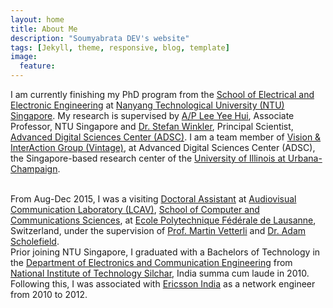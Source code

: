 ```yaml
---
layout: home
title: About Me
description: "Soumyabrata DEV's website"
tags: [Jekyll, theme, responsive, blog, template]
image:
  feature: 
---
```


I am currently finishing my PhD program from the <a href="http://www.eee.ntu.edu.sg/Pages/Home.aspx">School of Electrical and Electronic Engineering</a> at <a href="www.ntu.edu.sg/Pages/home.aspx">Nanyang Technological University (NTU) Singapore</a>. My research is supervised by <a href="http://research.ntu.edu.sg/expertise/academicprofile/Pages/StaffProfile.aspx?ST_EMAILID=EYHLEE">A/P Lee Yee Hui</a>, Associate Professor, NTU Singapore and <a href="https://adsc.illinois.edu/people/stefan-winkler">Dr. Stefan Winkler</a>, Principal Scientist, <a href="http://adsc.illinois.edu/">Advanced Digital Sciences Center (ADSC)</a>. I am a team member of <a href="http://vintage.winklerbros.net/index.html">Vision & InterAction Group (Vintage)</a>, at Advanced Digital Sciences Center (ADSC), the Singapore-based research center of the <a href="http://illinois.edu/">University of Illinois at Urbana-Champaign</a>. 

<br />
From Aug-Dec 2015, I was a visiting <a href="http://people.epfl.ch/soumyabrata.dev">Doctoral Assistant</a> at <a href="http://lcav.epfl.ch/">Audiovisual Communication Laboratory (LCAV)</a>, <a href="http://ic.epfl.ch/en">School of Computer and Communications Sciences</a>, at <a href="http://www.epfl.ch/">Ecole Polytechnique F&eacute;d&eacute;rale de Lausanne</a>, Switzerland, under the supervision of <a href="http://lcav.epfl.ch/martin.vetterli">Prof. Martin Vetterli</a> and <a href="http://lcav.epfl.ch/op/edit/people/adam.scholefield">Dr. Adam Scholefield</a>.

<br />
Prior joining NTU Singapore, I graduated with a Bachelors of Technology in the <a href="http://www.nits.ac.in/departments/ece/ece.php">Department of Electronics and Communication Engineering</a> from <a href="http://www.nits.ac.in/">National Institute of Technology Silchar</a>, India summa cum laude in 2010. Following this, I was associated with <a href="http://www.ericsson.com/in">Ericsson India</a> as a network engineer from 2010 to 2012.
